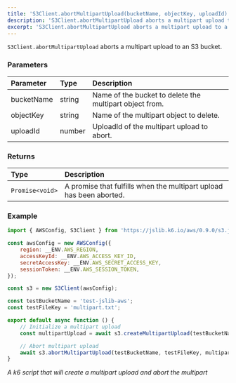 ```yaml
---
title: 'S3Client.abortMultipartUpload(bucketName, objectKey, uploadId)'
description: 'S3Client.abortMultipartUpload aborts a multipart upload to a bucket'
excerpt: 'S3Client.abortMultipartUpload aborts a multipart upload to a bucket'
---
```


`S3Client.abortMultipartUpload` aborts a multipart upload to an S3 bucket.

### Parameters

| Parameter  | Type                  | Description                                            |
| :--------- | :-------------------- | :----------------------------------------------------- |
| bucketName | string                | Name of the bucket to delete the multipart object from.|
| objectKey  | string                | Name of the multipart object to delete.                |
| uploadId   | number                | UploadId of the multipart upload to abort.             |

### Returns

| Type            | Description                                                         |
| :-------------- | :------------------------------------------------------------------ |
| `Promise<void>` | A promise that fulfills when the multipart upload has been aborted. |

### Example

<CodeGroup labels={[]}>

```javascript
import { AWSConfig, S3Client } from 'https://jslib.k6.io/aws/0.9.0/s3.js';

const awsConfig = new AWSConfig({
    region: __ENV.AWS_REGION,
    accessKeyId: __ENV.AWS_ACCESS_KEY_ID,
    secretAccessKey: __ENV.AWS_SECRET_ACCESS_KEY,
    sessionToken: __ENV.AWS_SESSION_TOKEN,
});

const s3 = new S3Client(awsConfig);

const testBucketName = 'test-jslib-aws';
const testFileKey = 'multipart.txt';

export default async function () {
    // Initialize a multipart upload
    const multipartUpload = await s3.createMultipartUpload(testBucketName, testFileKey);

    // Abort multipart upload
    await s3.abortMultipartUpload(testBucketName, testFileKey, multipartUpload.uploadId);
}
```

_A k6 script that will create a multipart upload and abort the multipart_

</CodeGroup>